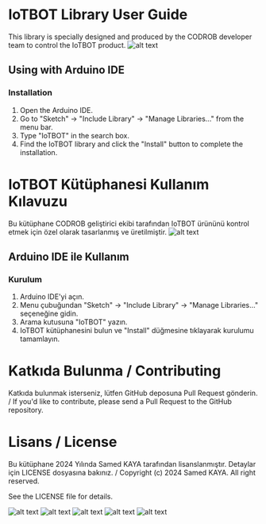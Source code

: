 # IoTBOT Library User Guide
This library is specially designed and produced by the CODROB developer team to control the IoTBOT product.
![alt text](<images/1 (2).jpg>)


## Using with Arduino IDE

### Installation

1. Open the Arduino IDE.
2. Go to "Sketch" -> "Include Library" -> "Manage Libraries..." from the menu bar.
3. Type "IoTBOT" in the search box.
4. Find the IoTBOT library and click the "Install" button to complete the installation.




# IoTBOT Kütüphanesi Kullanım Kılavuzu
Bu kütüphane CODROB  geliştirici ekibi tarafından IoTBOT ürününü kontrol etmek için özel olarak tasarlanmış ve üretilmiştir. 
![alt text](<images/1 (2).jpg>)



## Arduino IDE ile Kullanım

### Kurulum

1. Arduino IDE'yi açın.
2. Menu çubuğundan "Sketch" -> "Include Library" -> "Manage Libraries..." seçeneğine gidin.
3. Arama kutusuna "IoTBOT" yazın.
4. IoTBOT kütüphanesini bulun ve "Install" düğmesine tıklayarak kurulumu tamamlayın.




# Katkıda Bulunma / Contributing
Katkıda bulunmak isterseniz, lütfen GitHub deposuna Pull Request gönderin. / If you'd like to contribute, please send a Pull Request to the GitHub repository.

# Lisans / License
Bu kütüphane 2024 Yılında Samed KAYA tarafından lisanslanmıştır. Detaylar için LICENSE dosyasına bakınız. / Copyright (c) 2024 Samed KAYA. All right reserved.

 See the LICENSE file for details.

![alt text](<images/1 (1).jpg>)
![alt text](<images/1 (2).jpg>)
![alt text](<images/1 (4).jpg>)
![alt text](<images/1 (8).jpg>)
![alt text](<images/VEKTÖR.png>)
